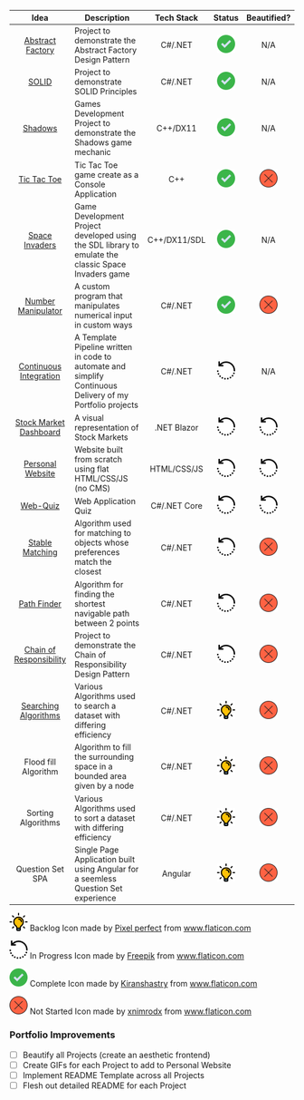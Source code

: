 | Idea | Description | Tech Stack | Status | Beautified? |
| :--: | ----------- | :--------: | :----: | :---------: |
| [Abstract Factory](https://github.com/Ashley-Gibson/Abstract-Factory "Abstract Factory") | Project to demonstrate the Abstract Factory Design Pattern | C#/.NET | ![Complete](https://github.com/Ashley-Gibson/Portfolio-Ideas/blob/master/tick.png) | N/A |
| [SOLID](https://github.com/Ashley-Gibson/SOLID "SOLID") | Project to demonstrate SOLID Principles | C#/.NET | ![Complete](https://github.com/Ashley-Gibson/Portfolio-Ideas/blob/master/tick.png) | N/A |
| [Shadows](https://github.com/Ashley-Gibson/Shadows "Shadows") | Games Development Project to demonstrate the Shadows game mechanic | C++/DX11 | ![Complete](https://github.com/Ashley-Gibson/Portfolio-Ideas/blob/master/tick.png) | N/A |
| [Tic Tac Toe](https://github.com/Ashley-Gibson/Tic-Tac-Toe "Tic Tac Toe") | Tic Tac Toe game create as a Console Application | C++ | ![Complete](https://github.com/Ashley-Gibson/Portfolio-Ideas/blob/master/tick.png) | ![Not Started](https://github.com/Ashley-Gibson/Portfolio-Ideas/blob/master/redcross.png) |
| [Space Invaders](https://github.com/Ashley-Gibson/Space-Invaders "Space Invaders") | Game Development Project developed using the SDL library to emulate the classic Space Invaders game | C++/DX11/SDL | ![Complete](https://github.com/Ashley-Gibson/Portfolio-Ideas/blob/master/tick.png) | N/A |
| [Number Manipulator](https://github.com/Ashley-Gibson/Number-Manipulator "Number Manipulator") | A custom program that manipulates numerical input in custom ways | C#/.NET | ![Complete](https://github.com/Ashley-Gibson/Portfolio-Ideas/blob/master/tick.png) | ![Not Started](https://github.com/Ashley-Gibson/Portfolio-Ideas/blob/master/redcross.png) |
| [Continuous Integration](https://github.com/Ashley-Gibson/Continuous-Integration "Continuous Integration") | A Template Pipeline written in code to automate and simplify Continuous Delivery of my Portfolio projects | C#/.NET | ![In Progress](https://github.com/Ashley-Gibson/Portfolio-Ideas/blob/master/inprogress.png) | N/A |
| [Stock Market Dashboard](https://github.com/Ashley-Gibson/Stock-Market-Dashboard "Stock Market Dashboard") | A visual representation of Stock Markets | .NET Blazor | ![In Progress](https://github.com/Ashley-Gibson/Portfolio-Ideas/blob/master/inprogress.png) | ![In Progress](https://github.com/Ashley-Gibson/Portfolio-Ideas/blob/master/inprogress.png) |
| [Personal Website](https://github.com/Ashley-Gibson/Personal-Website "Personal Website") | Website built from scratch using flat HTML/CSS/JS (no CMS) | HTML/CSS/JS | ![In Progress](https://github.com/Ashley-Gibson/Portfolio-Ideas/blob/master/inprogress.png) | ![In Progress](https://github.com/Ashley-Gibson/Portfolio-Ideas/blob/master/inprogress.png) |
| [Web-Quiz](https://github.com/Ashley-Gibson/Web-Quiz "Web Quiz") | Web Application Quiz | C#/.NET Core | ![In Progress](https://github.com/Ashley-Gibson/Portfolio-Ideas/blob/master/inprogress.png) | ![In Progress](https://github.com/Ashley-Gibson/Portfolio-Ideas/blob/master/inprogress.png) |
| [Stable Matching](https://github.com/Ashley-Gibson/Stable-Matching "Stable Matching") | Algorithm used for matching to objects whose preferences match the closest | C#/.NET | ![In Progress](https://github.com/Ashley-Gibson/Portfolio-Ideas/blob/master/inprogress.png) | ![Not Started](https://github.com/Ashley-Gibson/Portfolio-Ideas/blob/master/redcross.png) |
| [Path Finder](https://github.com/Ashley-Gibson/Path-Finder "Path Finder") | Algorithm for finding the shortest navigable path between 2 points | C#/.NET | ![In Progress](https://github.com/Ashley-Gibson/Portfolio-Ideas/blob/master/inprogress.png) | ![Not Started](https://github.com/Ashley-Gibson/Portfolio-Ideas/blob/master/redcross.png) |
| [Chain of Responsibility](https://github.com/Ashley-Gibson/Chain-Of-Responsibility "Chain of Responsibility") | Project to demonstrate the Chain of Responsibility Design Pattern | C#/.NET | ![In Progress](https://github.com/Ashley-Gibson/Portfolio-Ideas/blob/master/inprogress.png) | ![Not Started](https://github.com/Ashley-Gibson/Portfolio-Ideas/blob/master/redcross.png) |
| [Searching Algorithms](https://github.com/Ashley-Gibson/Searching-Algorithms "Searching Algorithms") | Various Algorithms used to search a dataset with differing efficiency | C#/.NET | ![Backlog](https://github.com/Ashley-Gibson/Portfolio-Ideas/blob/master/idea.png) | ![Not Started](https://github.com/Ashley-Gibson/Portfolio-Ideas/blob/master/redcross.png) |
| Flood fill Algorithm | Algorithm to fill the surrounding space in a bounded area given by a node | C#/.NET | ![Backlog](https://github.com/Ashley-Gibson/Portfolio-Ideas/blob/master/idea.png) | ![Not Started](https://github.com/Ashley-Gibson/Portfolio-Ideas/blob/master/redcross.png) |
| Sorting Algorithms | Various Algorithms used to sort a dataset with differing efficiency | C#/.NET | ![Backlog](https://github.com/Ashley-Gibson/Portfolio-Ideas/blob/master/idea.png) | ![Not Started](https://github.com/Ashley-Gibson/Portfolio-Ideas/blob/master/redcross.png) |
| Question Set SPA | Single Page Application built using Angular for a seemless Question Set experience | Angular | ![Backlog](https://github.com/Ashley-Gibson/Portfolio-Ideas/blob/master/idea.png) | ![Not Started](https://github.com/Ashley-Gibson/Portfolio-Ideas/blob/master/redcross.png) |

![Backlog](https://github.com/Ashley-Gibson/Portfolio-Ideas/blob/master/idea.png) Backlog Icon made by <a href="https://www.flaticon.com/authors/pixel-perfect" title="Pixel perfect">Pixel perfect</a> from <a href="https://www.flaticon.com/" title="Flaticon">www.flaticon.com</a>

![In Progress](https://github.com/Ashley-Gibson/Portfolio-Ideas/blob/master/inprogress.png) In Progress Icon made by <a href="https://www.flaticon.com/authors/freepik" title="Freepik">Freepik</a> from <a href="https://www.flaticon.com/" title="Flaticon">www.flaticon.com</a>

![Complete](https://github.com/Ashley-Gibson/Portfolio-Ideas/blob/master/tick.png) Complete Icon made by <a href="https://www.flaticon.com/authors/kiranshastry" title="Kiranshastry">Kiranshastry</a> from <a href="https://www.flaticon.com/" title="Flaticon">www.flaticon.com</a>

![Not Started](https://github.com/Ashley-Gibson/Portfolio-Ideas/blob/master/redcross.png) Not Started Icon made by <a href="https://www.flaticon.com/authors/xnimrodx" title="xnimrodx">xnimrodx</a> from <a href="https://www.flaticon.com/" title="Flaticon">www.flaticon.com</a>

### Portfolio Improvements
- [ ] Beautify all Projects (create an aesthetic frontend)
- [ ] Create GIFs for each Project to add to Personal Website
- [ ] Implement README Template across all Projects
- [ ] Flesh out detailed README for each Project
